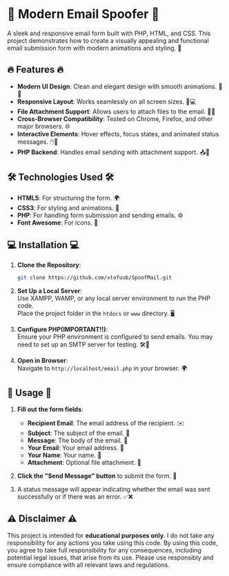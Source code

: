 # 🌟 **Modern Email Spoofer** 🌟

A sleek and responsive email form built with PHP, HTML, and CSS. This project demonstrates how to create a visually appealing and functional email submission form with modern animations and styling. 🚀

## 🔥 **Features** 🔥

- **Modern UI Design**: Clean and elegant design with smooth animations. 🎨✨
- **Responsive Layout**: Works seamlessly on all screen sizes. 📱💻
- **File Attachment Support**: Allows users to attach files to the email. 📎📁
- **Cross-Browser Compatibility**: Tested on Chrome, Firefox, and other major browsers. 🌐
- **Interactive Elements**: Hover effects, focus states, and animated status messages. 🖱️💫
- **PHP Backend**: Handles email sending with attachment support. 📤🔧

## 🛠️ **Technologies Used** 🛠️

- **HTML5**: For structuring the form. 🌍
- **CSS3**: For styling and animations. 🎨
- **PHP**: For handling form submission and sending emails. ⚙️
- **Font Awesome**: For icons. 📸

## 💻 **Installation** 💻

1. **Clone the Repository**:  
   ```bash
   git clone https://github.com/xtofuub/SpoofMail.git

2. **Set Up a Local Server**:  
   Use XAMPP, WAMP, or any local server environment to run the PHP code.  
   Place the project folder in the `htdocs` or `www` directory. 🖥️

3. **Configure PHP(IMPORTANT!!)**:  
   Ensure your PHP environment is configured to send emails. You may need to set up an SMTP server for testing. 🛠️📧

4. **Open in Browser**:  
   Navigate to `http://localhost/email.php` in your browser. 🌍

## 📝 **Usage** 📝

1. **Fill out the form fields**:  
   - **Recipient Email**: The email address of the recipient. ✉️
   - **Subject**: The subject of the email. 📄
   - **Message**: The body of the email. 📝
   - **Your Email**: Your email address. 📧
   - **Your Name**: Your name. 👤
   - **Attachment**: Optional file attachment. 📎

2. **Click the "Send Message" button** to submit the form. 🚀

3. A status message will appear indicating whether the email was sent successfully or if there was an error. ✅❌





## ⚠️ **Disclaimer** ⚠️

This project is intended for **educational purposes only**. I do not take any responsibility for any actions you take using this code. By using this code, you agree to take full responsibility for any consequences, including potential legal issues, that arise from its use. Please use responsibly and ensure compliance with all relevant laws and regulations.

   

